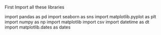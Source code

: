 First Import all these libraries


import pandas as pd
import seaborn as sns
import matplotlib.pyplot as plt
import numpy as np
import matplotlib
import csv
import datetime as dt
import matplotlib.dates as dates